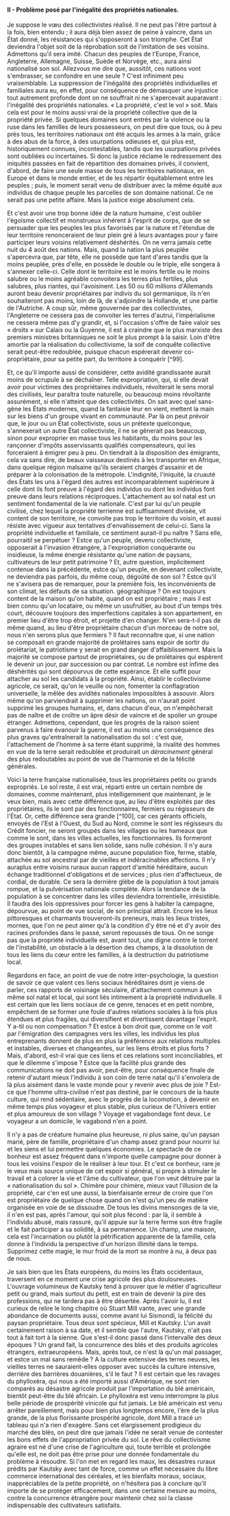 #### II - Problème posé par l'inégalité des propriétés nationales.

Je suppose le vœu des collectivistes réalisé. Il ne peut pas l'être partout à la fois, bien entendu ; il aura déjà bien assez de peine à vaincre, dans un État donné, les résistances qui s'opposeront à son triomphe. Cet État deviendra l'objet soit de la réprobation soit de l'imitation de ses voisins. Admettons qu'il sera imité. Chacun des peuples de l'Europe, France, Angleterre, Allemagne, Suisse, Suède et Norvège, etc., aura ainsi nationalisé son sol. Allezvous me dire que, aussitôt, ces nations vont s'embrasser, se confondre en une seule ? C'est infiniment peu vraisemblable. La suppression de l'inégalité des propriétés individuelles et familiales aura eu, en effet, pour conséquence de démasquer une injustice tout autrement profonde dont on ne souffrait ni ne s'apercevait auparavant : l'inégalité des propriétés nationales. « La propriété, c'est le vol » soit. Mais cela est pour le moins aussi vrai de la propriété collective que de la propriété privée. Si quelques domaines sont entrés par la violence ou la ruse dans les familles de leurs possesseurs, on peut dire que tous, ou à peu près tous, les territoires nationaux ont été acquis les armes à la main, grâce à des abus de la force, à des usurpations odieuses et, qui plus est, historiquement connues, incontestables, tandis que les usurpations privées sont oubliées ou incertaines. Si donc la justice réclame le redressement des iniquités passées en fait de répartition des domaines privés, il convient, d'abord, de faire une seule masse de tous les territoires nationaux, en Europe et dans le monde entier, et de les répartir équitablement entre les peuples ; puis, le moment serait venu de distribuer avec la même équité aux individus de chaque peuple les parcelles de son domaine national. Ce ne serait pas une petite affaire. Mais la justice exige absolument cela.

Et c'est avoir une trop bonne idée de la nature humaine, c'est oublier l'égoïsme collectif et monstrueux inhérent à l'esprit de corps, que de se persuader que les peuples les plus favorisés par la nature et l'étendue de leur territoire renonceraient de leur plein gré à leurs avantages pour y faire participer leurs voisins relativement déshérités. On ne verra jamais cette nuit du 4 août des nations. Mais, quand la nation la plus peuplée s'apercevra que, par tête, elle ne possède que tant d'ares tandis que la moins peuplée, près d'elle, en possède le double ou le triple, elle songera à s'annexer celle-ci. Celle dont le territoire est le moins fertile ou le moins salubre ou le moins agréable convoitera les terres plus fertiles, plus salubres, plus riantes, qui l'avoisinent. Les 50 ou 60 millions d'Allemands auront beau devenir propriétaires par indivis du sol germanique, ils n'en souhaiteront pas moins, loin de là, de s'adjoindre la Hollande, et une partie de l'Autriche. A coup sûr, même gouvernée par des collectivistes, l'Angleterre ne cessera pas de convoiter les terres d'autrui, l'impérialisme ne cessera même pas d'y grandir, et, si l'occasion s'offre de faire valoir ses « droits » sur Calais ou la Guyenne, il est à craindre que le plus marxiste des premiers ministres britanniques ne soit le plus prompt à la saisir. Loin d'être amortie par la réalisation du collectivisme, la soif de conquête collective serait peut-être redoublée, puisque chacun espérerait devenir co-propriétaire, pour sa petite part, du territoire à conquérir [^99].

Et, ce qu'il importe aussi de considérer, cette avidité grandissante aurait moins de scrupule à se déchaîner. Telle expropriation, qui, si elle devait avoir pour victimes des propriétaires individuels, révolterait le sens moral des civilisés, leur paraîtra toute naturelle, ou beaucoup moins révoltante assurément, si elle n'atteint que des collectivités. On sait avec quel sans-gêne les États modernes, quand la fantaisie leur en vient, mettent la main sur les biens d'un groupe vivant en communauté. Par là on peut prévoir que, le jour ou un État collectiviste, sous un prétexte quelconque, s'annexerait un autre État collectiviste, il ne se gênerait pas beaucoup, sinon pour exproprier en masse tous les habitants, du moins pour les rançonner d'impôts asservissants qualifiés compensateurs, qui les forceraient à émigrer peu à peu. On tiendrait à la disposition des émigrants, cela va sans dire, de beaux vaisseaux destinés à les transporter en Afrique, dans quelque région malsaine qu'ils seraient chargés d'assainir et de préparer à la colonisation de la métropole. L'indignité, l'iniquité, la cruauté des États les uns à l'égard des autres est incomparablement supérieure à celle dont ils font preuve à l'égard des individus ou dont les individus font preuve dans leurs relations réciproques. L'attachement au sol natal est un sentiment fondamental de la vie nationale. C'est par lui qu'un peuple civilisé, chez lequel la propriété terrienne est suffisamment divisée, vit content de son territoire, ne convoite pas trop le territoire du voisin, et aussi résiste avec vigueur aux tentatives d'envahissement de celui-ci. Sans la propriété individuelle et familiale, ce sentiment aurait-il pu naître ? Sans elle, pourraitil se perpétuer ? Estce qu'un peuple, devenu collectiviste, opposerait à l'invasion étrangère, à l'expropriation conquérante ou insidieuse, la même énergie résistante qu'une nation de paysans, cultivateurs de leur petit patrimoine ? Et, autre question, implicitement contenue dans la précédente, estce qu'un peuple, en devenant collectiviste, ne deviendra pas parfois, du même coup, dégoûté de son sol ? Estce qu'il ne s'avisera pas de remarquer, pour la première fois, les inconvénients de son climat, les défauts de sa situation. géographique ? On est toujours content de la maison qu'on habite, quand on est propriétaire ; mais il est bien connu qu'un locataire, ou même un usufruitier, au bout d'un temps très court, découvre toujours des imperfections capitales à son appartement, en premier lieu d'être trop étroit, et projette d'en changer. N'en sera-t-il pas de même quand, au lieu d'être propriétaire chacun d'un morceau de notre sol, nous n'en serons plus que fermiers ? Il faut reconnaître que, si une nation se composait en grande majorité de prolétaires sans espoir de sortir du prolétariat, le patriotisme y serait en grand danger d'affaiblissement. Mais la majorité se compose partout de propriétaires, ou de prolétaires qui espèrent le devenir un jour, par succession ou par contrat. Le nombre est infime des déshérités qui sont dépourvus de cette espérance. Et elle suffit pour attacher au sol les candidats à la propriété. Ainsi, établir le collectivisme agricole, ce serait, qu'on le veuille ou non, fomenter la conflagration universelle, la mêlée des avidités nationales impossibles à assouvir. Alors même qu'on parviendrait à supprimer les nations, on n'aurait point supprimé les groupes humains, et, dans chacun d'eux, on n'empêcherait pas de naître et de croître un âpre désir de vaincre et de spolier un groupe étranger. Admettons, cependant, que les progrès de la raison soient parvenus à faire évanouir la guerre, il est au moins une conséquence des plus graves qu'entraînerait la nationalisation du sol : c'est que, l'attachement de l'homme à sa terre étant supprimé, la rivalité des hommes en vue de la terre serait redoublée et produirait un _déracinement_ général des plus redoutables au point de vue de l'harmonie et de la félicité générales.

Voici la terre française nationalisée, tous les propriétaires petits ou grands expropriés. Le sol reste, il est vrai, réparti entre un certain nombre de domaines, comme maintenant, plus intelligemment que maintenant, je le veux bien, mais avec cette différence que, au lieu d'être exploités par des propriétaires, ils le sont par des fonctionnaires, fermiers ou régisseurs de l'État. Or, cette différence sera grande [^100], car ces gérants officiels, envoyés de l'Est à l'Ouest, du Sud au Nord, comme le sont les régisseurs du Crédit foncier, ne seront groupés dans les villages ou les hameaux que comme le sont, dans les villes actuelles, les fonctionnaires. Ils formeront des groupes instables et sans lien solide, sans nulle cohésion. Il n'y aura donc bientôt, à la campagne même, aucune population fixe, ferme, stable, attachée au sol ancestral par de vieilles et indéracinables affections. Il n'y auraplus entre voisins ruraux aucun rapport d'amitié héréditaire, aucun échange traditionnel d'obligations et de services ; plus rien d'affectueux, de cordial, de durable. Ce sera la dernière glèbe de la population à tout jamais rompue, et la pulvérisation nationale complète. Alors la tendance de la population à se concentrer dans les villes deviendra torrentielle, irrésistible. Il faudra des lois oppressives pour forcer les gens à habiter la campagne, dépourvue, au point de vue social, de son principal attrait. Encore les lieux pittoresques et charmants trouveront-ils preneurs, mais les lieux tristes, mornes, que l'on ne peut aimer qu'à la condition d'y être né et d'y avoir des racines profondes dans le passé, seront repoussés de tous. On ne songe pas que la propriété individuelle est, avant tout, une digne contre le torrent de l'instabilité, un obstacle à la désertion des champs, à la dissolution de tous les liens du cœur entre les familles, à la destruction du patriotisme local.

Regardons en face, an point de vue de notre inter-psychologie, la question de savoir ce que valent ces liens sociaux héréditaires dont je viens de parler, ces rapports de voisinage séculaire, d'attachement commun à un même sol natal et local, qui sont liés intimement à la propriété individuelle. Il est certain que les liens sociaux de ce genre, tenaces et en petit nombre, empêchent de se former une foule d'autres relations sociales à la fois plus étendues et plus fragiles, qui diversifient et divertissent davantage l'esprit. Y a-til ou non compensation ? Et estce à bon droit que, comme on le voit par l'émigration des campagnes vers les villes, les individus les plus entreprenants donnent de plus en plus la préférence aux relations multiples et instables, diverses et changeantes, sur les liens étroits et plus forts ? Mais, d'abord, est-il vrai que ces liens et ces relations sont inconciliables, et que le dilemme s'impose ? Estce que la facilité plus grande des communications ne doit pas avoir, peut-être, pour conséquence finale de retenir d'autant mieux l'individu à son coin de terre natal qu'il s'envolera de là plus aisément dans le vaste monde pour y revenir avec plus de joie ? Est-ce que l'homme ultra-civilisé n'est pas destiné, par le concours de la haute culture, qui rend sédentaire, avec le progrès de la locomotion, à devenir en même temps plus voyageur et plus stable, plus curieux de l'Univers entier et plus amoureux de son village ? Voyage et vagabondage font deux. Le voyageur a un domicile, le vagabond n'en a point.

Il n'y a pas de créature humaine plus heureuse, ni plus saine, qu'un paysan marié, père de famille, propriétaire d'un champ assez grand pour nourrir lui et les siens et lui permettre quelques économies. Le spectacle de ce bonheur est assez fréquent dans n'importe quelle campagne pour donner à tous les voisins l'espoir de le réaliser à leur tour. Et c'est ce bonheur, rare je le veux mais source unique de cet espoir si général, si propre à stimuler le travail et à colorer la vie et l'âme du cultivateur, que l'on veut détruire par la « nationalisation du sol ». Chimère pour chimère, mieux vaut l'illusion de la propriété, car c'en est une aussi, la bienfaisante erreur de croire que l'on est propriétaire de quelque chose quand on n'est qu'un peu de matière organisée en voie de se dissoudre. De tous les divins mensonges de la vie, il n'en est pas, après l'amour, qui soit plus fécond : par là, il semble à l'individu abusé, mais rassuré, qu'il appuie sur la terre ferme son être fragile et le fait participer a sa solidité, à sa permanence. Un champ, une maison, cela est l'incarnation ou plutôt la pétrification apparente de la famille, cela donne à l'individu la perspective d'un horizon illimité dans le temps. Supprimez cette magie, le mur froid de la mort se montre à nu, à deux pas de nous.

Je sais bien que les États européens, du moins les États occidentaux, traversent en ce moment une crise agricole des plus douloureuses. L'ouvrage volumineux de Kautsky tend à prouver que le métier d'agriculteur petit ou grand, mais surtout du petit, est en train de devenir la pire des professions, qui ne tardera pas à être désertée. Après l'avoir lu, il est curieux de relire le long chapitre où Stuart Mill vante, avec une grande abondance de documents aussi, comme avant lui Sismondi, la félicité du paysan propriétaire. Tous deux sont spécieux, Mill et Kautsky. L'un avait certainement raison à sa date, et il semble que l'autre, Kautsky, n'ait pas tout à fait tort à la sienne. Que s'est-il donc passé dans l'intervalle des deux époques ? Un grand fait, la concurrence des blés et des produits agricoles étrangers, extraeuropéens. Mais, après tout, ce n'est là qu'un mal passager, et estce un mal sans remède ? A la culture extensive des terres neuves, les vieilles terres ne sauraient-elles opposer avec succès la culture intensive, derrière des barrières douanières, s'il le faut ? Il est certain que les ravages du phylloxéra, qui nous a été importé aussi d'Amérique, ne sont rien comparés au désastre agricole produit par l'importation du blé américain, bientôt peut-être du blé africain. Le phylloxéra est venu interrompre la plus belle période de prospérité vinicole qui fut jamais. Le blé américain est venu arrêter pareillement, mais pour bien plus longtemps encore, l'ère de la plus grande, de la plus florissante prospérité agricole, dont Mill a tracé un tableau qui n'a rien d'exagère. Sans cet élargissement prodigieux du marché des blés, on peut dire que jamais l'idée ne serait venue de contester les bons effets de l'appropriation privée du sol. Le rêve du collectivisme agraire est né d'une crise de l'agriculture qui, toute terrible et prolongée qu'elle est, ne doit pas être prise pour une donnée fondamentale du problème à résoudre. Si l'on met en regard les maux, les désastres ruraux prédits par Kautsky avec tant de force, comme un effet nécessaire du libre commerce international des céréales, et les bienfaits moraux, sociaux, inappréciables de la petite propriété, on n'hésitera pas à conclure qu'il importe de se protéger efficacement, dans une certaine mesure au moins, contre la concurrence étrangère pour maintenir chez soi la classe indispensable des cultivateurs satisfaits.
